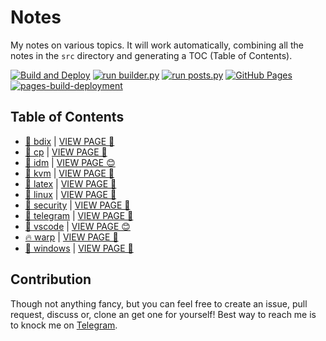 # Notes

My notes on various topics. It will work automatically, combining all the notes in the `src` directory and generating a TOC (Table of Contents).

[![Build and Deploy](https://github.com/SharafatKarim/notes/actions/workflows/action.yml/badge.svg)](https://github.com/SharafatKarim/notes/actions/workflows/action.yml)
[![run builder.py](https://github.com/SharafatKarim/notes/actions/workflows/action.yml/badge.svg)](https://github.com/SharafatKarim/notes/actions/workflows/action.yml)
[![run posts.py](https://github.com/SharafatKarim/notes/actions/workflows/posts.yml/badge.svg)](https://github.com/SharafatKarim/notes/actions/workflows/posts.yml)
[![GitHub Pages](https://github.com/SharafatKarim/notes/actions/workflows/gh-pages.yml/badge.svg)](https://github.com/SharafatKarim/notes/actions/workflows/gh-pages.yml)
[![pages-build-deployment](https://github.com/SharafatKarim/notes/actions/workflows/pages/pages-build-deployment/badge.svg)](https://github.com/SharafatKarim/notes/actions/workflows/pages/pages-build-deployment)


## Table of Contents

- [🎸 bdix](src/bdix.md) | [VIEW PAGE 🚀](https://sharafat.is-a.dev/notes/bdix)
- [🤖 cp](src/cp.md) | [VIEW PAGE 🤖](https://sharafat.is-a.dev/notes/cp)
- [👾 idm](src/idm.md) | [VIEW PAGE 😊](https://sharafat.is-a.dev/notes/idm)
- [👾 kvm](src/kvm.md) | [VIEW PAGE 🌟](https://sharafat.is-a.dev/notes/kvm)
- [🎸 latex](src/latex.md) | [VIEW PAGE 🍕](https://sharafat.is-a.dev/notes/latex)
- [🌈 linux](src/linux.md) | [VIEW PAGE 🎸](https://sharafat.is-a.dev/notes/linux)
- [👾 security](src/security.md) | [VIEW PAGE 🤖](https://sharafat.is-a.dev/notes/security)
- [🎉 telegram](src/telegram.md) | [VIEW PAGE 🤖](https://sharafat.is-a.dev/notes/telegram)
- [👾 vscode](src/vscode.md) | [VIEW PAGE 😊](https://sharafat.is-a.dev/notes/vscode)
- [🔥 warp](src/warp.md) | [VIEW PAGE 🎉](https://sharafat.is-a.dev/notes/warp)
- [🎸 windows](src/windows.md) | [VIEW PAGE 🚀](https://sharafat.is-a.dev/notes/windows)

## Contribution

Though not anything fancy, but you can feel free to create an issue, pull request, discuss or, clone an get one for yourself!
Best way to reach me is to knock me on [Telegram](https://t.me/SharafatKarim).

